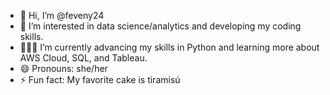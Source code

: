 - 👋 Hi, I’m @feveny24
- 👀 I’m interested in data science/analytics and developing my coding skills.
- 👩🏽‍💻 I’m currently advancing my skills in Python and learning more about AWS Cloud, SQL, and Tableau.
- 😄 Pronouns: she/her
- ⚡ Fun fact: My favorite cake is tiramisú

<!---
feveny24/feveny24 is a ✨ special ✨ repository because its `README.md` (this file) appears on your GitHub profile.
You can click the Preview link to take a look at your changes.
--->
